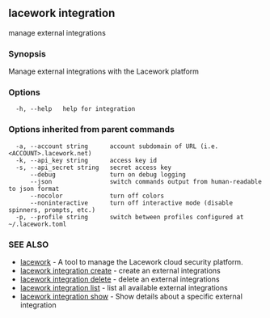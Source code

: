 ## lacework integration

manage external integrations

### Synopsis

Manage external integrations with the Lacework platform

### Options

```
  -h, --help   help for integration
```

### Options inherited from parent commands

```
  -a, --account string      account subdomain of URL (i.e. <ACCOUNT>.lacework.net)
  -k, --api_key string      access key id
  -s, --api_secret string   secret access key
      --debug               turn on debug logging
      --json                switch commands output from human-readable to json format
      --nocolor             turn off colors
      --noninteractive      turn off interactive mode (disable spinners, prompts, etc.)
  -p, --profile string      switch between profiles configured at ~/.lacework.toml
```

### SEE ALSO

* [lacework](lacework.md)	 - A tool to manage the Lacework cloud security platform.
* [lacework integration create](lacework_integration_create.md)	 - create an external integrations
* [lacework integration delete](lacework_integration_delete.md)	 - delete an external integrations
* [lacework integration list](lacework_integration_list.md)	 - list all available external integrations
* [lacework integration show](lacework_integration_show.md)	 - Show details about a specific external integration

